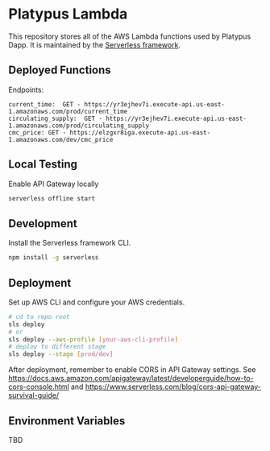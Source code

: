 # Platypus Lambda

This repository stores all of the AWS Lambda functions used by Platypus Dapp. It is maintained by the [Serverless framework](https://www.serverless.com/).

## Deployed Functions

Endpoints:

```
current_time:  GET - https://yr3ejhev7i.execute-api.us-east-1.amazonaws.com/prod/current_time
circulating_supply:  GET - https://yr3ejhev7i.execute-api.us-east-1.amazonaws.com/prod/circulating_supply
cmc_price: GET - https://elzgxr8iga.execute-api.us-east-1.amazonaws.com/dev/cmc_price
```

## Local Testing

Enable API Gateway locally

```sh
serverless offline start
```

## Development

Install the Serverless framework CLI.

```sh
npm install -g serverless
```

## Deployment

Set up AWS CLI and configure your AWS credentials.

```sh
# cd to repo root
sls deploy
# or
sls deploy --aws-profile [your-aws-cli-profile]
# deploy to different stage
sls deploy --stage [prod/dev]
```

After deployment, remember to enable CORS in API Gateway settings. See https://docs.aws.amazon.com/apigateway/latest/developerguide/how-to-cors-console.html and https://www.serverless.com/blog/cors-api-gateway-survival-guide/

## Environment Variables

TBD
